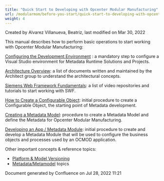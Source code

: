 ```yaml
---
title: "Quick Start to Developing with Opcenter Modular Manufacturing"
url: /modularmom/before-you-start/quick-start-to-developing-with-opcenter-modular-manufactring/
weight: 4
---
```

<!-- 1. [Modular MOM](c:\users\anil.birajdar\desktop\temp\index.html)
1. [Before You Start](c:\users\anil.birajdar\desktop\temp\Before-You-Start_127740192.html) -->
 
Created by Alvarez Villanueva, Beatriz, last modified on Mar 30, 2022 

This manual describes how to perform basic operations to start working with Opcenter Modular Manufacturing:

[Configuring the Development Environment](/modularmom/before-you-start/quick-start-to-developing-with-opcenter-modular-manufactring/configuring-the-development-environment/) : a mandatory step to configure a Visual Studio environment for Metadata Runtime Solutions and Projects.

[Architecture Overview](https://teams.microsoft.com/_#/files/General?threadId=19%3A693858e92db740eeb8908b6468474901%40thread.tacv2&ctx=channel&context=Architecture&rootfolder=%252Fsites%252FModularMOM-WalkingSkeleton%252FShared%2520Documents%252FGeneral%252FArchitecture): a list of documents written and maintained by the Architect group to understand the architectural concepts.

[Siemens Web Framework Fundamentals](/modularmom/before-you-start/quick-start-to-developing-with-opcenter-modular-manufactring/siemens-web-framework-fundamentals/): a list of video repositories and tutorials to start working with SWF.

[How to Create a Configurable Object](/modularmom/before-you-start/quick-start-to-developing-with-opcenter-modular-manufactring/how-to-create-a-configurable-object/): initial procedure to create a Configurable Object, the starting point of Metadata development.

[Creating a Metadata Model](/modularmom/before-you-start/quick-start-to-developing-with-opcenter-modular-manufactring/creating-a-metadata-model/): procedure to create a Metadata Model and define the Metadata for Opcenter Modular Manufacturing.

[Developing an App / Metadata Module](/modularmom/before-you-start/quick-start-to-developing-with-opcenter-modular-manufactring/developing-an-app-metadata-module/): initial procedure to create and develop a Metadata Module that will be used to configure the business objects and processes used by an OCMOD application.

Other important concepts & reference topics:

- [Platform & Model Versioning](https://momwiki02.industrysoftware.automation.siemens.com/pages/viewpage.action?pageId=134457576&src=contextnavpagetreemode)
- [Metadata/Metamodel](https://momwiki02.industrysoftware.automation.siemens.com/pages/viewpage.action?pageId=115697808&src=contextnavpagetreemode) topics

Document generated by Confluence on Jul 28, 2022 11:21


